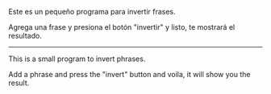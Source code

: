 Este es un pequeño programa para invertir frases.

Agrega una frase y presiona el botón "invertir" y listo, te mostrará el resultado.

_________________________________________________________

This is a small program to invert phrases.

Add a phrase and press the "invert" button and voila, it will show you the result.
